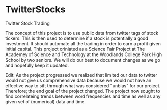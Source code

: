TwitterStocks
=============

Twitter Stock Trading

The concept of this project is to use public data from twitter tags of stock tickers.
This is then used to determine if a stock is potentially a good investment.
It should automate all the trading in order to earn a profit given initial capital.
This project oriniated as a Science Fair Project at The Academey of Science and
Technology at the Woodlands College Park High School by two seniors.
We will do our best to document changes as we go and hopefully keep it updated.

Edit: As the project progressed we realized that limited our data to twitter would not give us comprehensive data because we would not have an effective way to sift through what was considered "unbias" for our project. Therefore; the end goal of the project changed. The project now sought to find correlateing trends between word frequencies and time as well as any given set of (numerical) data and time. 

